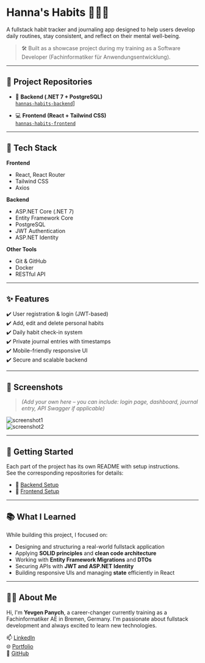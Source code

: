 # Hanna's Habits 🧘‍♀️📓

A fullstack habit tracker and journaling app designed to help users develop daily routines, stay consistent, and reflect on their mental well-being.

> 🛠️ Built as a showcase project during my training as a Software Developer (Fachinformatiker für Anwendungsentwicklung).

---

## 📌 Project Repositories

- 🧠 **Backend (.NET 7 + PostgreSQL)**  
  [`hannas-habits-backend`](https://github.com/iseaman89/hannas-habits-server)]

- 💻 **Frontend (React + Tailwind CSS)**  
  [`hannas-habits-frontend`](https://github.com/iseaman89/hannas-habits-ui)

---

## 🔧 Tech Stack

**Frontend**  
- React, React Router  
- Tailwind CSS  
- Axios  

**Backend**  
- ASP.NET Core (.NET 7)  
- Entity Framework Core  
- PostgreSQL  
- JWT Authentication  
- ASP.NET Identity

**Other Tools**  
- Git & GitHub  
- Docker   
- RESTful API

---

## ✨ Features

✔️ User registration & login (JWT-based)  
✔️ Add, edit and delete personal habits  
✔️ Daily habit check-in system  
✔️ Private journal entries with timestamps  
✔️ Mobile-friendly responsive UI  
✔️ Secure and scalable backend

---

## 🧪 Screenshots

> *(Add your own here – you can include: login page, dashboard, journal entry, API Swagger if applicable)*

![screenshot1](./screenshots/habits-dashboard.png)  
![screenshot2](./screenshots/journal-entry.png)

---

## 🚀 Getting Started

Each part of the project has its own README with setup instructions.  
See the corresponding repositories for details:

- 🔗 [Backend Setup](https://github.com/iseaman89/hannas-habits-server)
- 🔗 [Frontend Setup](https://github.com/iseaman89/hannas-habits-ui)

---

## 📚 What I Learned

While building this project, I focused on:

- Designing and structuring a real-world fullstack application
- Applying **SOLID principles** and **clean code architecture**
- Working with **Entity Framework Migrations** and **DTOs**
- Securing APIs with **JWT and ASP.NET Identity**
- Building responsive UIs and managing **state** efficiently in React

---

## 🧑‍💻 About Me

Hi, I'm **Yevgen Panych**, a career-changer currently training as a Fachinformatiker AE in Bremen, Germany. I'm passionate about fullstack development and always excited to learn new technologies.

📫 [LinkedIn](https://www.linkedin.com/in/yevgen-panych)  
🌐 [Portfolio](https://panych.site)  
🐙 [GitHub](https://github.com/iseaman89)

